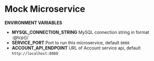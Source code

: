 # Mock Microservice

**ENVIRONMENT VARIABLES**

- **MYSQL_CONNECTION_STRING** MySQL connection string in format <user>:<password>@tcp(<host>)/<dbname>
- **SERVICE_PORT** Port to run this microservice, default `8080`
- **ACCOUNT_API_ENDPOINT** URL of Account service api, default `http://localhost:8080`